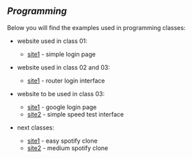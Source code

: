 
## ***Programming***

Below you will find the examples used in programming classes:
  
  - website used in class 01:
    - [site1](https://dreisss.github.io/Iespes/Programming/class01/site1/) - simple login page

  - website used in class 02 and 03:
    - [site1](https://dreisss.github.io/Iespes/Programming/class02/site1/) - router login interface

  - website to be used in class 03:
    - [site1](https://dreisss.github.io/Iespes/Programming/class03/site1/) - google login page
    - [site2](https://dreisss.github.io/Iespes/Programming/class03/site2/) - simple speed test interface
    
  - next classes:
    - [site1](https://dreisss.github.io/Iespes/Programming/next/spotify/) - easy spotify clone
    - [site2](https://dreisss.github.io/Iespes/Programming/next/spotify-recursive/) - medium spotify clone
  